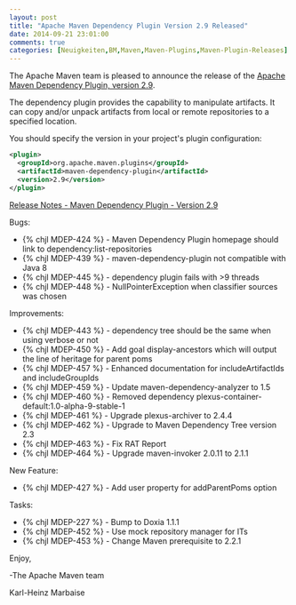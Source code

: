 ```yaml
---
layout: post
title: "Apache Maven Dependency Plugin Version 2.9 Released"
date: 2014-09-21 23:01:00
comments: true
categories: [Neuigkeiten,BM,Maven,Maven-Plugins,Maven-Plugin-Releases]
---
```

The Apache Maven team is pleased to announce the release of the 
[Apache Maven Dependency Plugin, version 2.9](http://maven.apache.org/plugins/maven-dependency-plugin/).

The dependency plugin provides the capability to manipulate artifacts. It can
copy and/or unpack artifacts from local or remote repositories to a specified
location.


You should specify the version in your project's plugin configuration:

``` xml
<plugin>
  <groupId>org.apache.maven.plugins</groupId>
  <artifactId>maven-dependency-plugin</artifactId>
  <version>2.9</version>
</plugin>
```

<!-- more -->

[Release Notes - Maven Dependency Plugin - Version 2.9](http://jira.codehaus.org/secure/ReleaseNote.jspa?projectId=11214&version=19229)

Bugs:

 * {% chjl MDEP-424 %} - Maven Dependency Plugin homepage should link to dependency:list-repositories
 * {% chjl MDEP-439 %} - maven-dependency-plugin not compatible with Java 8
 * {% chjl MDEP-445 %} - dependency plugin fails with >9 threads
 * {% chjl MDEP-448 %} - NullPointerException when classifier sources was chosen

Improvements:

 * {% chjl MDEP-443 %} - dependency tree should be the same when using verbose or not
 * {% chjl MDEP-450 %} - Add goal display-ancestors which will output the line of heritage for parent poms
 * {% chjl MDEP-457 %} - Enhanced documentation for includeArtifactIds and includeGroupIds
 * {% chjl MDEP-459 %} - Update maven-dependency-analyzer to 1.5
 * {% chjl MDEP-460 %} - Removed dependency plexus-container-default:1.0-alpha-9-stable-1
 * {% chjl MDEP-461 %} - Upgrade plexus-archiver to 2.4.4
 * {% chjl MDEP-462 %} - Upgrade to Maven Dependency Tree version 2.3
 * {% chjl MDEP-463 %} - Fix RAT Report
 * {% chjl MDEP-464 %} - Upgrade maven-invoker 2.0.11 to 2.1.1

New Feature:

 * {% chjl MDEP-427 %} - Add user property for addParentPoms option

Tasks:

 * {% chjl MDEP-227 %} - Bump to Doxia 1.1.1
 * {% chjl MDEP-452 %} - Use mock repository manager for ITs
 * {% chjl MDEP-453 %} - Change Maven prerequisite to 2.2.1


Enjoy,

-The Apache Maven team

Karl-Heinz Marbaise
